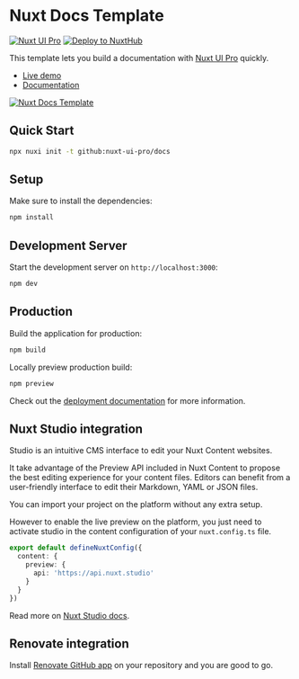 # Nuxt Docs Template

[![Nuxt UI Pro](https://img.shields.io/badge/Made%20with-Nuxt%20UI%20Pro-00DC82?logo=nuxt&labelColor=020420)](https://ui.nuxt.com/pro)
[![Deploy to NuxtHub](https://img.shields.io/badge/Deploy%20to-NuxtHub-00DC82?logo=nuxt&labelColor=020420)](https://hub.nuxt.com/new?repo=nuxt-ui-pro/docs)

This template lets you build a documentation with [Nuxt UI Pro](https://ui.nuxt.com/pro) quickly.

- [Live demo](https://docs-template.nuxt.dev/)
- [Documentation](https://ui.nuxt.com/getting-started/installation/pro/nuxt)

<a href="https://docs-template.nuxt.dev/" target="_blank">
  <picture>
    <source media="(prefers-color-scheme: dark)" srcset="https://assets.hub.nuxt.com/eyJ0eXAiOiJKV1QiLCJhbGciOiJIUzI1NiJ9.eyJ1cmwiOiJodHRwczovL2RvY3MtdGVtcGxhdGUubnV4dC5kZXYiLCJpYXQiOjE3Mzk0NjM0MTd9.ltVAqPgKG38O01X1zl6MXfrJc55nf9OewXNFjpZ_2JY.jpg?theme=dark">
    <source media="(prefers-color-scheme: light)" srcset="https://assets.hub.nuxt.com/eyJ0eXAiOiJKV1QiLCJhbGciOiJIUzI1NiJ9.eyJ1cmwiOiJodHRwczovL2RvY3MtdGVtcGxhdGUubnV4dC5kZXYiLCJpYXQiOjE3Mzk0NjM0MTd9.ltVAqPgKG38O01X1zl6MXfrJc55nf9OewXNFjpZ_2JY.jpg?theme=light">
    <img alt="Nuxt Docs Template" src="https://assets.hub.nuxt.com/eyJ0eXAiOiJKV1QiLCJhbGciOiJIUzI1NiJ9.eyJ1cmwiOiJodHRwczovL2RvY3MtdGVtcGxhdGUubnV4dC5kZXYiLCJpYXQiOjE3Mzk0NjM0MTd9.ltVAqPgKG38O01X1zl6MXfrJc55nf9OewXNFjpZ_2JY.jpg">
  </picture>
</a>

## Quick Start

```bash [Terminal]
npx nuxi init -t github:nuxt-ui-pro/docs
```

## Setup

Make sure to install the dependencies:

```bash
npm install
```

## Development Server

Start the development server on `http://localhost:3000`:

```bash
npm dev
```

## Production

Build the application for production:

```bash
npm build
```

Locally preview production build:

```bash
npm preview
```

Check out the [deployment documentation](https://nuxt.com/docs/getting-started/deployment) for more information.

## Nuxt Studio integration

Studio is an intuitive CMS interface to edit your Nuxt Content websites.

It take advantage of the Preview API included in Nuxt Content to propose the best editing experience for your content files. Editors can benefit from a user-friendly interface to edit their Markdown, YAML or JSON files.

You can import your project on the platform without any extra setup.

However to enable the live preview on the platform, you just need to activate studio in the content configuration of your `nuxt.config.ts` file.

```ts [nuxt.config.ts]
export default defineNuxtConfig({
  content: {
    preview: {
      api: 'https://api.nuxt.studio'
    }
  }
})
```

Read more on [Nuxt Studio docs](https://content.nuxt.com/studio/setup).

## Renovate integration

Install [Renovate GitHub app](https://github.com/apps/renovate/installations/select_target) on your repository and you are good to go.
